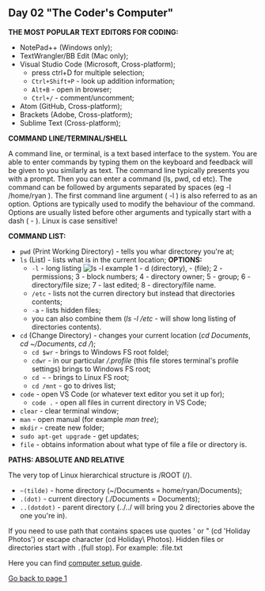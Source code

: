 ## Day 02 "The Coder's Computer" 

**THE MOST POPULAR TEXT EDITORS FOR CODING:**
- NotePad++ (Windows only);
- TextWrangler/BB Edit (Mac only);
- Visual Studio Code (Microsoft, Cross-platform);
    - press ctrl+D for multiple selection;
    - `Ctrl+Shift+P` - look up addition information;
    - `Alt+B` - open in browser;
    - `Ctrl+/` - comment/uncomment;
- Atom (GitHub, Cross-platform);
- Brackets (Adobe, Cross-platform);
- Sublime Text (Cross-platform);

**COMMAND LINE/TERMINAL/SHELL**

A command line, or terminal, is a text based interface to the system. You are able to enter commands by typing them on the keyboard and feedback will be given to you similarly as text.
The command line typically presents you with a prompt. Then you can enter a command (ls, pwd, cd etc). The command can be followed by arguments separated by spaces (eg -l /home/ryan ). The first command line argument ( -l ) is also referred to as an option. Options are typically used to modify the behaviour of the command. Options are usually listed before other arguments and typically start with a dash ( - ). 
Linux is case sensitive!

**COMMAND LIST:**
- `pwd` (Print Working Directory) - tells you whar directorey you're at;
- `ls` (List) - lists what is in the current location;
     **OPTIONS:**
    - `-l` - long listing
    ![ls -l example](https://lh3.googleusercontent.com/_4bL8WTjZS-AqdSAq0x2_eidN5oxmewQMzxOsefbdQmycObOC316nMb1G8ktz31AAz8Zk6NQ2oB0DVq1jAz1_jcWH4Kf4SM6KqsNWRq79wlFj-XQ9P3i2oi1S4egwa2pC9A7mhZI8SJ_wxh6vrLBWyNKKa1v3GvVGvGB6N9Ijf1nh4T2njdN_8o4_m0tTi2ARFP5s6DcakENwqhvwkZiXvO8Jh2jC6PrjIgfv3L0lu_yyD7BXV0UbUuN2bmt1heYgDbKRUrLyre2GLOm_RG1yfRvXAWmQuESUFAYZ2vyQOsT_RUyvc9kQnI_2Bfu7T2rPieuvf7lOncbYSZg98uiMmgnUzrAmqnxsMkZg4Ed9qMv3Xf6ll2icKwXax_0RqAaUSAKvD1_0DEv8PDvqz1FXILg3mkrKRxLGB-2GoaUJfr_xJhfpyHem5oyR4qyo5pFJ4f3ms_FT1uP3sAASjYrzsJuGL1GljB7A6Xdp3bNW8oeDJO1zoXO77ibBfnATobN_Thq7WUg87PogxtI733oi317wuDiC-MsXxE8IdOjEFDB2SX6APbN9aqgPR8ju8rt8oedvWqaws7bBh_9ZDXmhoSVkNyJWvVLB0cqfY8s8qL4282fcUS2S6eD5wqgT0Aj7HEiDzr1_ebCvXWw-bJ6dpwFGLFWP9K_6_2Osbjvv03HaGXlrdbRwKgD00F2tP6GRa7uUYVLuFX_aBELPXNzRLhhVA=w1167-h261-no)
    1 - d (directory), - (file);
    2 - permissions;
    3 - block numbers;
    4 - directory owner;
    5 - group;
    6 - directory/file size;
    7 - last edited;
    8 - directory/file name.
    - `/etc` - lists not the curren directory but instead that directories contents;
    - `-a` - lists hidden files;
    - you can also combine them (_ls -l /etc_ - will show long listing of directories contents).
- `cd` (Change Directory) - changes your current location (*cd Documents*, *cd ~/Documents*, *cd /*);
    - `cd $wr` - brings to Windows FS root foldel;
    - `cdwr` - in our particular */.profile* (this file stores terminal's profile settings) brings to Windows FS root;
    - `cd ~` - brings to Linux FS root;
    - `cd /mnt` - go to drives list;
- `code` - open VS Code (or whatever text editor you set it up for);
    - `code .` - open all files in current directory in VS Code;
- `clear` - clear terminal window;
- `man` - open manual (for example *man tree*); 
- `mkdir` - create new folder;
- `sudo apt-get upgrade` - get updates;
- `file` - obtains information about what type of file a file or directory is.

**PATHS: ABSOLUTE AND RELATIVE**

The very top of Linux hierarchical structure is /ROOT (/).
- `~(tilde)` - home directory (~/Documents = home/ryan/Documents);
- `.(dot)` - current directory (./Documents = Documents);
- `..(dotdot)` - parent directory (../../ will bring you 2 directories above the one you're in).

If you need to use path that contains spaces use quotes ' or " (cd 'Holiday Photos') or escape character (cd Holiday\ Photos). 
Hidden files or directories start with `.`(full stop). For example: .file.txt

Here you can find [computer setup guide](http://codefellows.github.io/code-201-prework/prework/).

[Go back to page 1](readme.md)